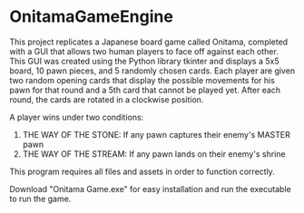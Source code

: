 # OnitamaGameEngine
This project replicates a Japanese board game called Onitama, completed with a GUI that allows two human players to face off against each other. This GUI was created using the Python library tkinter and displays a 5x5 board, 10 pawn pieces, and 5 randomly chosen cards. Each player are given two random opening cards that display the possible movements for his pawn for that round and a 5th card that cannot be played yet. After each round, the cards are rotated in a clockwise position.

A player wins under two conditions:

1. THE WAY OF THE STONE: If any pawn captures their enemy's MASTER pawn
2. THE WAY OF THE STREAM: If any pawn lands on their enemy's shrine

This program requires all files and assets in order to function correctly.

Download "Onitama Game.exe" for easy installation and run the executable to run the game.
